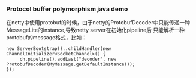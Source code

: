 
### Protocol buffer polymorphism java demo

在netty中使用protobuf的时候，由于netty的ProtobufDecoder中只能传递一种MessageLite的instance,导致netty server在初始化pipeline后
只能解析一种protobuf的message格式，比如：
```
new ServerBootstrap()..childHandler(new ChannelInitializer<SocketChannel>() {
     ch.pipeline().addLast("decoder", new ProtobufDecoder(MyMessage.getDefaultInstance());
});

```

